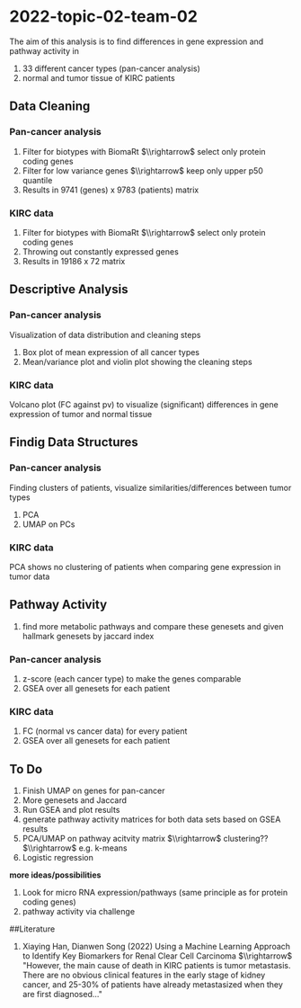 # 2022-topic-02-team-02
The aim of this analysis is to find differences in gene expression and pathway activity in 
1. 33 different cancer types (pan-cancer analysis)
2. normal and tumor tissue of KIRC patients

## Data Cleaning
### Pan-cancer analysis
1. Filter for biotypes with BiomaRt $\\rightarrow$ select only protein coding genes
2. Filter for low variance genes $\\rightarrow$ keep only upper p50 quantile
3. Results in 9741 (genes) x 9783 (patients) matrix
### KIRC data
1. Filter for biotypes with BiomaRt $\\rightarrow$ select only protein coding genes
2. Throwing out constantly expressed genes
3. Results in 19186 x 72 matrix
 
## Descriptive Analysis
### Pan-cancer analysis
Visualization of data distribution and cleaning steps
1. Box plot of mean expression of all cancer types
2. Mean/variance plot and violin plot showing the cleaning steps
### KIRC data
Volcano plot (FC against pv) to visualize (significant) differences in gene expression of tumor and normal tissue

## Findig Data Structures 
### Pan-cancer analysis
Finding clusters of patients, visualize similarities/differences between tumor types
1. PCA 
2. UMAP on PCs
### KIRC data
PCA shows no clustering of patients when comparing gene expression in tumor data

## Pathway Activity
1. find more metabolic pathways and compare these genesets and given hallmark genesets by jaccard index
### Pan-cancer analysis
1. z-score (each cancer type) to make the genes comparable
2. GSEA over all genesets for each patient
### KIRC data
1. FC (normal vs cancer data) for every patient
2. GSEA over all genesets for each patient

## **To Do**
1. Finish UMAP on genes for pan-cancer
2. More genesets and Jaccard
3. Run GSEA and plot results
4. generate pathway activity matrices for both data sets based on GSEA results
5. PCA/UMAP on pathway acitvity matrix $\\rightarrow$ clustering?? $\\rightarrow$ e.g. k-means
6. Logistic regression 

**more ideas/possibilities**
1. Look for micro RNA expression/pathways (same principle as for protein coding genes)
2. pathway activity via challenge


##Literature
1. Xiaying Han, Dianwen Song (2022) Using a Machine Learning Approach to Identify Key Biomarkers for Renal Clear Cell Carcinoma
$\\rightarrow$ "However, the main cause of death in KIRC patients is tumor metastasis. There are no obvious clinical features in the early stage of kidney cancer, and 25-30% of patients have already metastasized when they are first diagnosed..."
